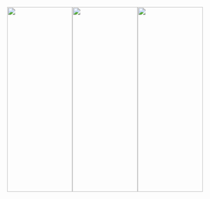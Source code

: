 <p align=center>
<img src="https://media.giphy.com/media/mtrWumAn1N9Hg27BrI/giphy.gif" align=center width=150 height=33% /><img     src="https://media.giphy.com/media/RpfFaFtvarYg3lexDc/giphy.gif" align=center width=150 height=33% /><img src="https://media.giphy.com/media/XRt0oP8fn9pUgUO0bw/giphy.gif" align=center width=150 height=33% />
</p>

<!--
**irrelevantRyan/irrelevantRyan** is a ✨ _special_ ✨ repository because its `README.md` (this file) appears on your GitHub profile.

Here are some ideas to get you started:

- 🔭 I’m currently working on ...
- 🌱 I’m currently learning ...
- 👯 I’m looking to collaborate on ...
- 🤔 I’m looking for help with ...
- 💬 Ask me about ...
- 📫 How to reach me: ...
- 😄 Pronouns: ...
- ⚡ Fun fact: ...
-->
